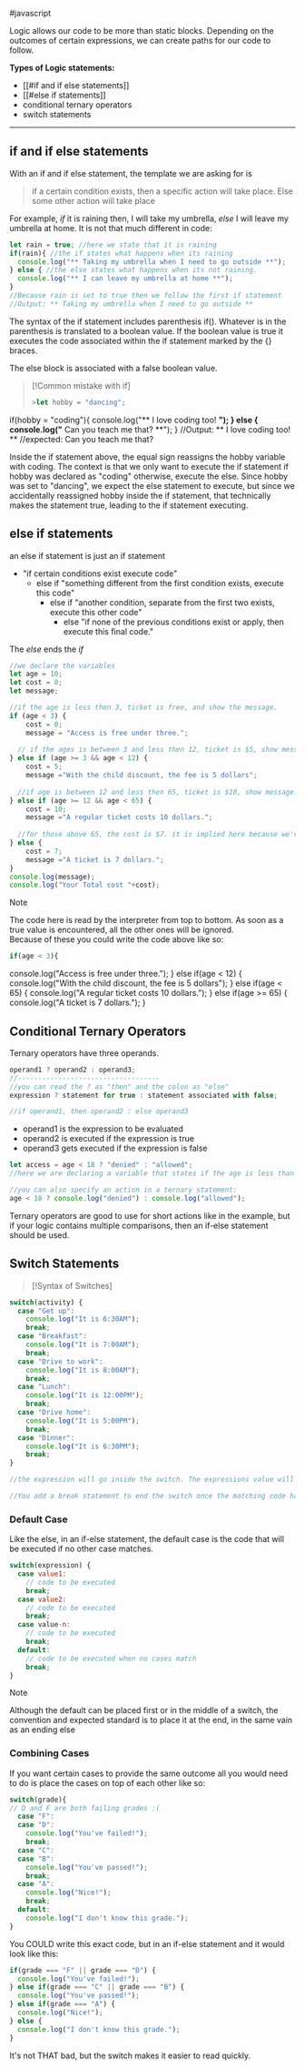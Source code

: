 #javascript 

Logic allows our code to be more than static blocks. Depending on the outcomes of certain expressions, we can create paths for our code to follow. 

 **Types of Logic statements:**
- [[#if and if else statements]]
- [[#else if statements]]
- conditional ternary operators
- switch statements
***

## if and if else statements
With an if  and if else statement, the template we are asking for is
> if a certain condition exists, then a specific action will take place. Else some other action will take place

For example, _if_ it is raining then, I will take my umbrella, _else_ I will leave my umbrella at home. It is not that much different in code:

```javascript
let rain = true; //here we state that it is raining
if(rain){ //the if states what happens when its raining
  console.log("** Taking my umbrella when I need to go outside **");
} else { //the else states what happens when its not raining.
  console.log("** I can leave my umbrella at home **");
}
//Because rain is set to true then we follow the first if statement
//Output: ** Taking my umbrella when I need to go outside **
```

The syntax of the if statement includes parenthesis if(). Whatever is in the parenthesis is translated to a boolean value. If the boolean value is true it executes the code associated within the if statement marked by the {} braces.

The else block is associated with a false boolean value. 

>[!Common mistake with if]
>```javascript
>>let hobby = "dancing";
if(hobby = "coding"){
  console.log("** I love coding too! **");
} else {
  console.log("** Can you teach me that? **");
}
//Output: ** I love coding too! **
//expected: Can you teach me that?

Inside the if statement above, the equal sign reassigns the hobby variable with coding. The context is that we only want to execute the if statement if hobby was declared as "coding" otherwise, execute the else. Since hobby was set to "dancing", we expect the else statement to execute, but since we accidentally reassigned hobby inside the if statement, that technically makes the statement true, leading to the if statement executing.

## else if statements

an else if statement is just an if statement 
- "if certain conditions exist execute code" 
	- else if "something different from the first condition exists, execute this code" 
		- else if "another condition, separate from the first two exists, execute this other code"
			- else "if none of the previous conditions exist or apply, then execute this final code."

The *else* ends the *if*

```javascript
//we declare the variables
let age = 10;
let cost = 0;
let message;

//if the age is less then 3, ticket is free, and show the message.
if (age < 3) { 
    cost = 0;
    message = "Access is free under three.";
    
  // if the ages is between 3 and less then 12, ticket is $5, show message.  
} else if (age >= 3 && age < 12) {
    cost = 5;
    message ="With the child discount, the fee is 5 dollars";
    
  //if age is between 12 and less then 65, ticket is $10, show message.  
} else if (age >= 12 && age < 65) {
    cost = 10;
    message ="A regular ticket costs 10 dollars.";
    
  //for those above 65, the cost is $7. it is implied here because we've already set conditions for all ages less than 65 in the previous else if statements.
} else {
    cost = 7;
    message ="A ticket is 7 dollars.";
}
console.log(message);
console.log("Your Total cost "+cost);
```

>[!Note]
>The code here is read by the interpreter from top to bottom. As soon as a true value is encountered, all the other ones will be ignored. <br> 
>Because of these you could write the code above like so:
>```javascript
>if(age < 3){
  console.log("Access is free under three.");
} else if(age < 12) {
  console.log("With the child discount, the fee is 5 dollars");
} else if(age < 65) {
  console.log("A regular ticket costs 10 dollars.");
} else if(age >= 65) {
  console.log("A ticket is 7 dollars.");
}
>

## Conditional Ternary Operators

Ternary operators have three operands.
```javascript
operand1 ? operand2 : operand3;
//-----------------------------------
//you can read the ? as "then" and the colon as "else"
expression ? statement for true : statement associated with false;

//if operand1, then operand2 : else operand3
```
- operand1 is the expression to be evaluated
- operand2 is executed if the expression is true
- operand3 gets executed if the expression is false
```javascript
let access = age < 18 ? "denied" : "allowed";
//here we are declaring a variable that states if the age is less than 18 then access is denied, else access is allowed.

//you can also specify an action in a ternary statement:
age < 18 ? console.log("denied") : console.log("allowed");

```

Ternary operators are good to use for short actions like in the example, but if your logic contains multiple comparisons, then an if-else statement should be used.

## Switch Statements

>[!Syntax of Switches]

```javascript
switch(activity) {
  case "Get up":
    console.log("It is 6:30AM");
    break;
  case "Breakfast":
    console.log("It is 7:00AM");
    break;
  case "Drive to work":
    console.log("It is 8:00AM");
    break;
  case "Lunch":
    console.log("It is 12:00PM");
    break;  
  case "Drive home":
    console.log("It is 5:00PM");
    break;    
  case "Dinner":
    console.log("It is 6:30PM");
    break;
}

//the expression will go inside the switch. The expressions value will correspond with the case and execute that code. 

//You add a break statement to end the switch once the matching code has ran, otherwise the switch will cycle all of the cases where the expressions value was matched, to the end of the switch statement.
```

### Default Case
Like the else, in an if-else statement, the default case is the code that will be executed if no other case matches.
```javascript
switch(expression) {
  case value1:
    // code to be executed
    break;
  case value2:
    // code to be executed
    break;
  case value-n:
    // code to be executed
    break;
  default:
    // code to be executed when no cases match
    break;
}
```
>[!Note]
>Although the default can be placed first or in the middle of a switch, the convention and expected standard is to place it at the end, in the same vain as an ending else

### Combining Cases
If you want certain cases to provide the same outcome all you would need to do is place the cases on top of each other like so:

```javascript
switch(grade){
// D and F are both failing grades :(
  case "F":
  case "D":
    console.log("You've failed!"); 
    break;
  case "C":
  case "B":
    console.log("You've passed!");
    break;
  case "A":
    console.log("Nice!");
    break;
  default:
    console.log("I don't know this grade.");
}
```
You COULD write this exact code, but in an if-else statement and it would look like this:
```javascript
if(grade === "F" || grade === "D") {
  console.log("You've failed!");
} else if(grade === "C" || grade === "B") {
  console.log("You've passed!");
} else if(grade === "A") {
  console.log("Nice!");
} else {
  console.log("I don't know this grade.");
}
```
It's not THAT bad, but the switch makes it easier to read quickly.


